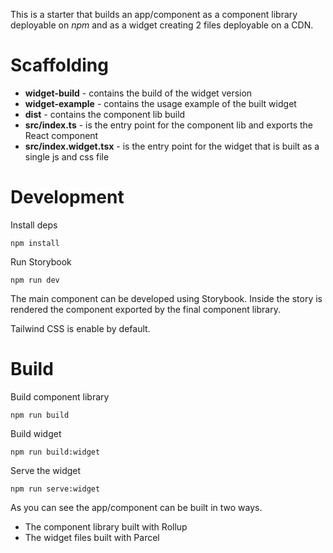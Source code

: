 This is a starter that builds an app/component as a component library deployable on _npm_ and as a widget creating 2 files deployable on a CDN.

# Scaffolding

- **widget-build** - contains the build of the widget version
- **widget-example** - contains the usage example of the built widget
- **dist** - contains the component lib build
- **src/index.ts** - is the entry point for the component lib and exports the React component
- **src/index.widget.tsx** - is the entry point for the widget that is built as a single js and css file

# Development

Install deps
```
npm install
```

Run Storybook
```
npm run dev
```
The main component can be developed using Storybook. Inside the story is rendered the component exported by the final component library.

Tailwind CSS is enable by default.

# Build

Build component library

```
npm run build
```
Build widget
```
npm run build:widget
```
Serve the widget
```
npm run serve:widget
```

As you can see the app/component can be built in two ways.

- The component library built with Rollup
- The widget files built with Parcel